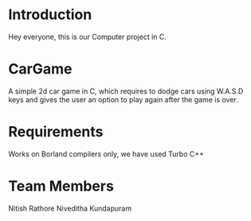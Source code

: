# Introduction
Hey everyone, this is our Computer project in C. 

# CarGame
A simple 2d car game in C, which requires to dodge cars using W.A.S.D keys and gives the user an option to play again after the game is over.

# Requirements
Works on Borland compilers only, we have used Turbo C++ 

# Team Members
Nitish Rathore
Niveditha Kundapuram 
